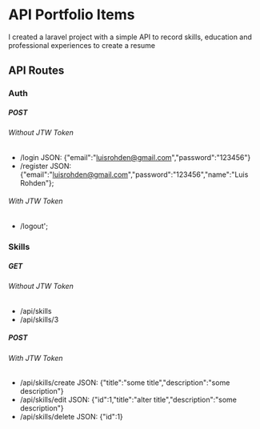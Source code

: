 # API Portfolio Items

I created a laravel project with a simple API to record skills, education and professional experiences to create a resume

## API Routes

### Auth
##### POST
###### Without JTW  Token
* /login JSON: {"email":"luisrohden@gmail.com","password":"123456"}
* /register JSON: {"email":"luisrohden@gmail.com","password":"123456","name":"Luis Rohden"};
###### With JTW Token
* /logout';

### Skills 
##### GET
###### Without JTW  Token
* /api/skills
* /api/skills/3
##### POST
###### With JTW Token
* /api/skills/create JSON: {"title":"some title","description":"some description"}
* /api/skills/edit JSON: {"id":1,"title":"alter title","description":"some description"}
* /api/skills/delete JSON: {"id":1}


